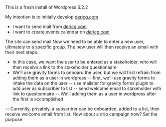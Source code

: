 This is a fresh install of Wordpress 6.2.2

My intention is to initially develop [dericg.com](http://dericg.com/)
- I want to send mail from [dericg.com](http://dericg.com/)
- I want to create events calendar on [dericg.com](http://dericg.com/)

The site can send mail
Now we need to be able to enter a new user, ultimately to a specific group. The new user will then receive an email with their next steps.
- In this case, we want the user to be entered as a stakeholder, who will then receive a link to the stakeholder questionaare
- We'll use gravity forms to onboard the user,  but we will first refrain from adding them as a user in wordpress
-- first, we'll use gravity forms to intake the data on the user
-- use mailster for gravity forms plugin to add user as subscriber to list
-- send welcome email to stakeholder with link to questionnaire
-- We'll adding them as a user in wordpress after the first is accomplished

-- Currently, privately, a subscriber can be onboarded, added to a list, then receive welcome email from list.  How about a drip campaign now? Set the purpose